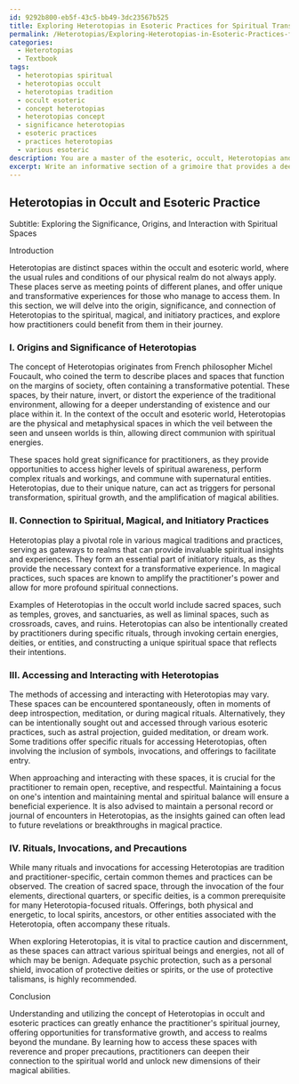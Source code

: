 ```yaml
---
id: 9292b800-eb5f-43c5-bb49-3dc23567b525
title: Exploring Heterotopias in Esoteric Practices for Spiritual Transformation
permalink: /Heterotopias/Exploring-Heterotopias-in-Esoteric-Practices-for-Spiritual-Transformation/
categories:
  - Heterotopias
  - Textbook
tags:
  - heterotopias spiritual
  - heterotopias occult
  - heterotopias tradition
  - occult esoteric
  - concept heterotopias
  - heterotopias concept
  - significance heterotopias
  - esoteric practices
  - practices heterotopias
  - various esoteric
description: You are a master of the esoteric, occult, Heterotopias and education, you have written many textbooks on the subject in ways that provide students with rich and deep understanding of the subject. You are being asked to write textbook-like sections on a topic and you do it with full context, explainability, and reliability in accuracy to the true facts of the topic at hand, in a textbook style that a student would easily be able to learn from, in a rich, engaging, and contextual way. Always include relevant context (such as formulas and history), related concepts, and in a way that someone can gain deep insights from.
excerpt: Write an informative section of a grimoire that provides a deep and comprehensive understanding of the concept of Heterotopias in the occult and esoteric world. Describe its origin, significance, and connection to the spiritual, magical, and initiatory practices. Explain how practitioners could benefit from studying Heterotopias in their journey and the various methods to access and interact with these spaces. Include any relevant rituals, invocations, or precautions that initiates should be aware of while exploring Heterotopias.
---
```


## Heterotopias in Occult and Esoteric Practice

Subtitle: Exploring the Significance, Origins, and Interaction with Spiritual Spaces

Introduction

Heterotopias are distinct spaces within the occult and esoteric world, where the usual rules and conditions of our physical realm do not always apply. These places serve as meeting points of different planes, and offer unique and transformative experiences for those who manage to access them. In this section, we will delve into the origin, significance, and connection of Heterotopias to the spiritual, magical, and initiatory practices, and explore how practitioners could benefit from them in their journey.

### I. Origins and Significance of Heterotopias

The concept of Heterotopias originates from French philosopher Michel Foucault, who coined the term to describe places and spaces that function on the margins of society, often containing a transformative potential. These spaces, by their nature, invert, or distort the experience of the traditional environment, allowing for a deeper understanding of existence and our place within it. In the context of the occult and esoteric world, Heterotopias are the physical and metaphysical spaces in which the veil between the seen and unseen worlds is thin, allowing direct communion with spiritual energies.

These spaces hold great significance for practitioners, as they provide opportunities to access higher levels of spiritual awareness, perform complex rituals and workings, and commune with supernatural entities. Heterotopias, due to their unique nature, can act as triggers for personal transformation, spiritual growth, and the amplification of magical abilities.

### II. Connection to Spiritual, Magical, and Initiatory Practices

Heterotopias play a pivotal role in various magical traditions and practices, serving as gateways to realms that can provide invaluable spiritual insights and experiences. They form an essential part of initiatory rituals, as they provide the necessary context for a transformative experience. In magical practices, such spaces are known to amplify the practitioner's power and allow for more profound spiritual connections.

Examples of Heterotopias in the occult world include sacred spaces, such as temples, groves, and sanctuaries, as well as liminal spaces, such as crossroads, caves, and ruins. Heterotopias can also be intentionally created by practitioners during specific rituals, through invoking certain energies, deities, or entities, and constructing a unique spiritual space that reflects their intentions.

### III. Accessing and Interacting with Heterotopias

The methods of accessing and interacting with Heterotopias may vary. These spaces can be encountered spontaneously, often in moments of deep introspection, meditation, or during magical rituals. Alternatively, they can be intentionally sought out and accessed through various esoteric practices, such as astral projection, guided meditation, or dream work. Some traditions offer specific rituals for accessing Heterotopias, often involving the inclusion of symbols, invocations, and offerings to facilitate entry.

When approaching and interacting with these spaces, it is crucial for the practitioner to remain open, receptive, and respectful. Maintaining a focus on one's intention and maintaining mental and spiritual balance will ensure a beneficial experience. It is also advised to maintain a personal record or journal of encounters in Heterotopias, as the insights gained can often lead to future revelations or breakthroughs in magical practice.

### IV. Rituals, Invocations, and Precautions

While many rituals and invocations for accessing Heterotopias are tradition and practitioner-specific, certain common themes and practices can be observed. The creation of sacred space, through the invocation of the four elements, directional quarters, or specific deities, is a common prerequisite for many Heterotopia-focused rituals. Offerings, both physical and energetic, to local spirits, ancestors, or other entities associated with the Heterotopia, often accompany these rituals.

When exploring Heterotopias, it is vital to practice caution and discernment, as these spaces can attract various spiritual beings and energies, not all of which may be benign. Adequate psychic protection, such as a personal shield, invocation of protective deities or spirits, or the use of protective talismans, is highly recommended.

Conclusion

Understanding and utilizing the concept of Heterotopias in occult and esoteric practices can greatly enhance the practitioner's spiritual journey, offering opportunities for transformative growth, and access to realms beyond the mundane. By learning how to access these spaces with reverence and proper precautions, practitioners can deepen their connection to the spiritual world and unlock new dimensions of their magical abilities.
